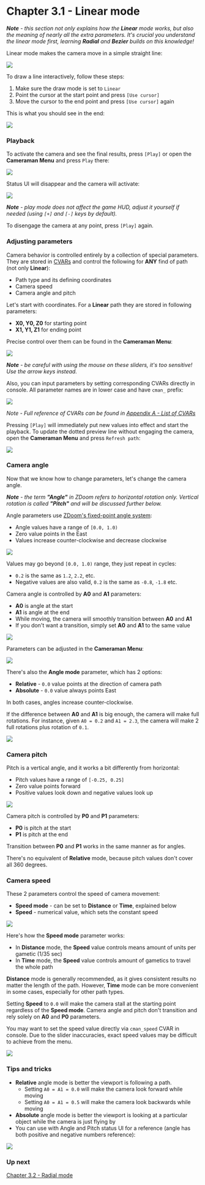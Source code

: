 # Chapter 3.1 - Linear mode

_**Note** - this section not only explains how the **Linear** mode works, but also the meaning of nearly all the extra parameters.
It's crucial you understand the linear mode first, learning **Radial** and **Bezier** builds on this knowledge!_

Linear mode makes the camera move in a simple straight line:

![](img/cman-linear-xyz.png)

To draw a line interactively, follow these steps:
1. Make sure the draw mode is set to `Linear`
2. Point the cursor at the start point and press `[Use cursor]`
3. Move the cursor to the end point and press `[Use cursor]` again

This is what you should see in the end:

![](img/cman-linear-example.png)

### Playback

To activate the camera and see the final results, press `[Play]` or open the **Cameraman Menu** and press `Play` there:

![](img/cman-menu-play.png)

Status UI will disappear and the camera will activate:

![](img/cman-play-sample.png)

_**Note** - play mode does not affect the game HUD, adjust it yourself if needed (using `[+]` and `[-]` keys by default)._

To disengage the camera at any point, press `[Play]` again.

### Adjusting parameters

Camera behavior is controlled entirely by a collection of special parameters.
They are stored in [CVARs](https://zdoom.org/wiki/CVARs) and control the following for **ANY** find of path (not only **Linear**):
- Path type and its defining coordinates
- Camera speed
- Camera angle and pitch

Let's start with coordinates. For a **Linear** path they are stored in following parameters:
- **X0, Y0, Z0** for starting point
- **X1, Y1, Z1** for ending point

Precise control over them can be found in the **Cameraman Menu**:

![](img/cman-menu-xyz.png)

_**Note** - be careful with using the mouse on these sliders, it's too sensitive! Use the arrow keys instead._

Also, you can input parameters by setting corresponding CVARs directly in console.
All parameter names are in lower case and have `cman_` prefix:

![](img/cman-console-cvars.png)

_Note - Full reference of CVARs can be found in [Appendix A - List of CVARs](ap01.cvars.md)_

Pressing `[Play]` will immediately put new values into effect and start the playback.
To update the dotted preview line without engaging the camera, open the **Cameraman Menu** and press `Refresh path`:

![](img/cman-menu-refresh.png)

### Camera angle

Now that we know how to change parameters, let's change the camera angle.

_**Note** - the term **"Angle"** in ZDoom refers to horizontal rotation only.
Vertical rotation is called **"Pitch"** and will be discussed further below._

Angle parameters use [ZDoom's fixed-point angle system](https://zdoom.org/wiki/Definitions#Fixed_point_angles):

- Angle values have a range of `[0.0, 1.0)`
- Zero value points in the East
- Values increase counter-clockwise and decrease clockwise

![](img/cman-angles.png)

Values may go beyond `[0.0, 1.0)` range, they just repeat in cycles:
- `0.2` is the same as `1.2`, `2.2`, etc.
- Negative values are also valid, `0.2` is the same as `-0.8`, `-1.8` etc.

Camera angle is controlled by **A0** and **A1** parameters:
- **A0** is angle at the start
- **A1** is angle at the end
- While moving, the camera will smoothly transition between **A0** and **A1**
- If you don't want a transition, simply set **A0** and **A1** to the same value

![](img/cman-linear-a.png)

Parameters can be adjusted in the **Cameraman Menu**:

![](img/cman-menu-angles.png)

There's also the **Angle mode** parameter, which has 2 options:
- **Relative** - `0.0` value points at the direction of camera path
- **Absolute** - `0.0` value always points East

In both cases, angles increase counter-clockwise.

If the difference between **A0** and **A1** is big enough, the camera will make full rotations.
For instance, given `A0 = 0.2` and `A1 = 2.3`, the camera will make 2 full rotations plus rotation of `0.1`.

![](img/cman-linear-anglemodes.png)

### Camera pitch

Pitch is a vertical angle, and it works a bit differently from horizontal:
- Pitch values have a range of `[-0.25, 0.25]`
- Zero value points forward
- Positive values look down and negative values look up

![](img/cman-pitches.png)

Camera pitch is controlled by **P0** and **P1** parameters:
- **P0** is pitch at the start
- **P1** is pitch at the end

Transition between **P0** and **P1** works in the same manner as for angles.

There's no equivalent of **Relative** mode, because pitch values don't cover all 360 degrees.

### Camera speed

These 2 parameters control the speed of camera movement:
- **Speed mode** - can be set to **Distance** or **Time**, explained below
- **Speed** - numerical value, which sets the constant speed

![](img/cman-menu-speed.png)

Here's how the **Speed mode** parameter works:
- In **Distance** mode, the **Speed** value controls means amount of units per gametic (1/35 sec)
- In **Time** mode, the **Speed** value controls amount of gametics to travel the whole path

**Distance** mode is generally recommended, as it gives consistent results no matter the length of the path.
However, **Time** mode can be more convenient in some cases, especially for other path types.

Setting **Speed** to `0.0` will make the camera stall at the starting point regardless of the **Speed mode**. 
Camera angle and pitch don't transition and rely solely on **A0** and **P0** parameters.

You may want to set the speed value directly via `cman_speed` CVAR in console.
Due to the slider inaccuracies, exact speed values may be difficult to achieve from the menu.

![](img/cman-console-speed.png)

### Tips and tricks

- **Relative** angle mode is better the viewport is following a path.
  - Setting `A0 = A1 = 0.0` will make the camera look forward while moving
  - Setting `A0 = A1 = 0.5` will make the camera look backwards while moving
- **Absolute** angle mode is better the viewport is looking at a particular object while the camera is just flying by
- You can use with Angle and Pitch status UI for a reference (angle has both positive and negative numbers reference):

![](img/cman-angle-stats.png)

### Up next

[Chapter 3.2 - Radial mode](ch03.02.radial.md)
